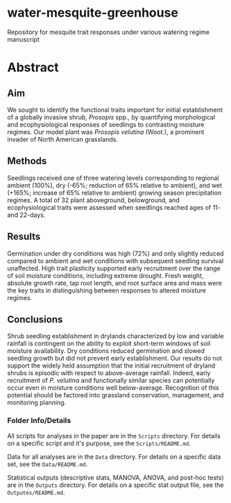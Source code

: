 # water-mesquite-greenhouse
Repository for mesquite trait responses under various watering regime manuscript

# Abstract

## Aim
We sought to identify the functional traits important for initial establishment of a globally invasive shrub, _Prosopis_ spp., by quantifying morphological and ecophysiological responses of seedlings to contrasting moisture regimes. Our model plant was _Prosopis velutina_ (Woot.), a prominent invader of North American grasslands. 

## Methods
Seedlings received one of three watering levels corresponding to regional ambient (100%), dry (-65%; reduction of 65% relative to ambient), and wet (+165%; increase of 65% relative to ambient) growing season precipitation regimes. A total of 32 plant aboveground, belowground, and ecophysiological traits were assessed when seedlings reached ages of 11- and 22-days. 

## Results
Germination under dry conditions was high (72%) and only slightly reduced compared to ambient and wet conditions with subsequent seedling survival unaffected. High trait plasticity supported early recruitment over the range of soil moisture conditions, including extreme drought. Fresh weight, absolute growth rate, tap root length, and root surface area and mass were the key traits in distinguishing between responses to altered moisture regimes.

## Conclusions
Shrub seedling establishment in drylands characterized by low and variable rainfall is contingent on the ability to exploit short-term windows of soil moisture availability. Dry conditions reduced germination and slowed seedling growth but did not prevent early establishment. Our results do not support the widely held assumption that the initial recruitment of dryland shrubs is episodic with respect to above-average rainfall. Indeed, early recruitment of _P. velutina_ and functionally similar species can potentially occur even in moisture conditions well below-average. Recognition of this potential should be factored into grassland conservation, management, and monitoring planning.

### Folder Info/Details
All scripts for analyses in the paper are in the `Scripts` directory. For details on a specific script and it's purpose, see the `Scripts/README.md`.

Data for all analyses are in the `Data` directory. For details on a specific data set, see the `Data/README.md`.

Statistical outputs (descriptive stats, MANOVA, ANOVA, and post-hoc tests) are in the `Outputs` directory. For details on a specific stat output file, see the `Outputes/README.md`. 
